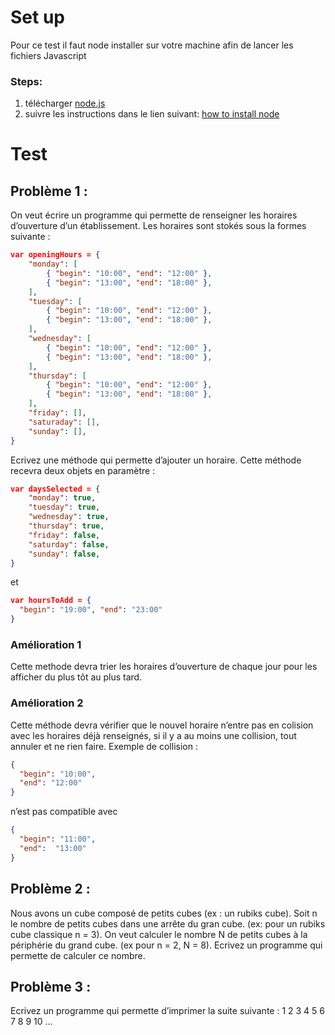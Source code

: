 # Set up

Pour ce test il faut node installer sur votre machine afin de lancer les fichiers Javascript
### Steps:
1. télécharger [node.js](http://github.com)
2. suivre les instructions dans le lien suivant: [how to install node](https://linuxize.com/post/how-to-install-node-js-on-ubuntu-20-04/)

# Test

## Problème 1 : 
On veut écrire un programme qui permette de renseigner les horaires d’ouverture d’un établissement. Les  horaires sont stokés sous la formes suivante : 
```json
var openingHours = { 
    "monday": [ 
        { "begin": "10:00", "end": "12:00" }, 
        { "begin": "13:00", "end": "18:00" }, 
    ], 
    "tuesday": [ 
        { "begin": "10:00", "end": "12:00" }, 
        { "begin": "13:00", "end": "18:00" }, 
    ], 
    "wednesday": [ 
        { "begin": "10:00", "end": "12:00" }, 
        { "begin": "13:00", "end": "18:00" }, 
    ], 
    "thursday": [ 
        { "begin": "10:00", "end": "12:00" }, 
        { "begin": "13:00", "end": "18:00" }, 
    ], 
    "friday": [], 
    "saturaday": [], 
    "sunday": [], 
}

```

Ecrivez une méthode qui permette d’ajouter un horaire. 
Cette méthode recevra deux objets en paramètre : 
```json
var daysSelected = { 
    "monday": true, 
    "tuesday": true, 
    "wednesday": true, 
    "thursday": true, 
    "friday": false, 
    "saturday": false, 
    "sunday": false, 
} 

```
et

```json
var hoursToAdd = { 
  "begin": "19:00", "end": "23:00" 
} 

```

### Amélioration 1 
Cette methode devra trier les horaires d’ouverture de chaque jour pour les afficher du plus tôt au plus tard. 
### Amélioration 2 
Cette méthode devra vérifier que le nouvel horaire n’entre pas en colision avec les horaires déjà renseignés,  si il y a au moins une collision, tout annuler et ne rien faire. 
Exemple de collision : 

```json
{ 
  "begin": "10:00",
  "end": "12:00"
} 
```

 n’est pas compatible avec 
```json
{
  "begin": "11:00",
  "end":  "13:00" 
}
```

## Problème 2 : 
Nous avons un cube composé de petits cubes (ex : un rubiks cube). Soit n le nombre de petits cubes dans une arrête du gran cube. (ex: pour un rubiks cube classique n = 3). 
On veut calculer le nombre N de petits cubes à la périphérie du grand cube. (ex pour n = 2, N = 8). 
Ecrivez un programme qui permette de calculer ce nombre. 
## Problème 3 : 
Ecrivez un programme qui permette d’imprimer la suite suivante : 
1 
2 3 
4 5 6 
7 8 9 10 
…
